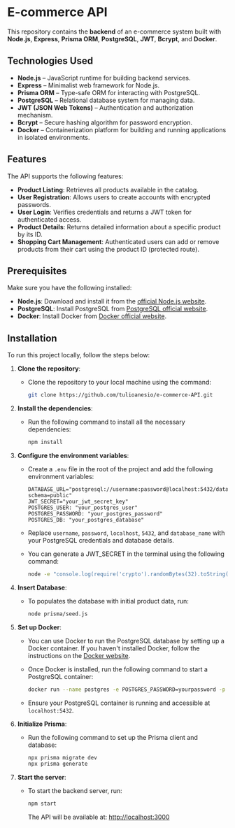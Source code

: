 # E-commerce API

This repository contains the **backend** of an e-commerce system built with **Node.js**, **Express**, **Prisma ORM**, **PostgreSQL**, **JWT**, **Bcrypt**, and **Docker**.

## Technologies Used

- **Node.js** – JavaScript runtime for building backend services.
- **Express** – Minimalist web framework for Node.js.
- **Prisma ORM** – Type-safe ORM for interacting with PostgreSQL.
- **PostgreSQL** – Relational database system for managing data.
- **JWT (JSON Web Tokens)** – Authentication and authorization mechanism.
- **Bcrypt** – Secure hashing algorithm for password encryption.
- **Docker** – Containerization platform for building and running applications in isolated environments.

## Features

The API supports the following features:

- **Product Listing**: Retrieves all products available in the catalog.
- **User Registration**: Allows users to create accounts with encrypted passwords.
- **User Login**: Verifies credentials and returns a JWT token for authenticated access.
- **Product Details**: Returns detailed information about a specific product by its ID.
- **Shopping Cart Management**: Authenticated users can add or remove products from their cart using the product ID (protected route).

## Prerequisites

Make sure you have the following installed:

- **Node.js**: Download and install it from the [official Node.js website](https://nodejs.org/).
- **PostgreSQL**: Install PostgreSQL from [PostgreSQL official website](https://www.postgresql.org/download/).
- **Docker**: Install Docker from [Docker official website](https://www.docker.com/products/docker-desktop).

## Installation

To run this project locally, follow the steps below:

1. **Clone the repository**:
   - Clone the repository to your local machine using the command:

     ```bash
     git clone https://github.com/tulioanesio/e-commerce-API.git
     ```

2. **Install the dependencies**:
   - Run the following command to install all the necessary dependencies:

     ```bash
     npm install
     ```

3. **Configure the environment variables**:
   - Create a `.env` file in the root of the project and add the following environment variables:

     ```env
     DATABASE_URL="postgresql://username:password@localhost:5432/database_name?schema=public"
     JWT_SECRET="your_jwt_secret_key"
     POSTGRES_USER: "your_postgres_user"
     POSTGRES_PASSWORD: "your_postgres_password"
     POSTGRES_DB: "your_postgres_database"
     ```

   - Replace `username`, `password`, `localhost`, `5432`, and `database_name` with your PostgreSQL credentials and database details.

   - You can generate a JWT_SECRET in the terminal using the following command:

     ```bash
     node -e "console.log(require('crypto').randomBytes(32).toString('hex'))"
     ```
4. **Insert Database**:
   - To populates the database with initial product data, run:

     ```bash
     node prisma/seed.js
     ```

5. **Set up Docker**:
   - You can use Docker to run the PostgreSQL database by setting up a Docker container. If you haven't installed Docker, follow the instructions on the [Docker website](https://www.docker.com/get-started).

   - Once Docker is installed, run the following command to start a PostgreSQL container:

     ```bash
     docker run --name postgres -e POSTGRES_PASSWORD=yourpassword -p 5432:5432 -d postgres
     ```

   - Ensure your PostgreSQL container is running and accessible at `localhost:5432`.

6. **Initialize Prisma**:
   - Run the following command to set up the Prisma client and database:

     ```bash
     npx prisma migrate dev
     npx prisma generate
     ```

7. **Start the server**:
   - To start the backend server, run:

     ```bash
     npm start
     ```

     The API will be available at: [http://localhost:3000](http://localhost:3000)

